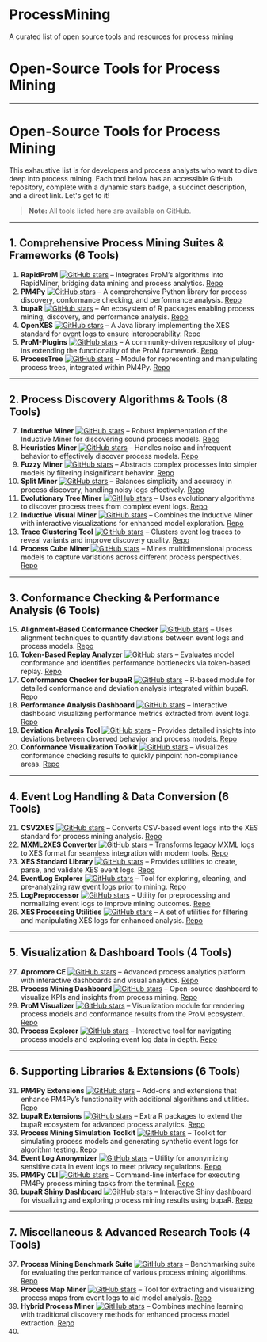 # ProcessMining
A curated list of open source tools and resources for process mining

# Open-Source Tools for Process Mining
---
# Open-Source Tools for Process Mining

This exhaustive list is for developers and process analysts who want to dive deep into process mining. Each tool below has an accessible GitHub repository, complete with a dynamic stars badge, a succinct description, and a direct link. Let's get to it!

> **Note:** All tools listed here are available on GitHub.

---
## 1. Comprehensive Process Mining Suites & Frameworks (6 Tools)
1. **RapidProM** [![GitHub stars](https://img.shields.io/github/stars/rapidprom/rapidprom?style=social)](https://github.com/rapidprom/rapidprom) – Integrates ProM’s algorithms into RapidMiner, bridging data mining and process analytics. [Repo](https://github.com/rapidprom/rapidprom)
2. **PM4Py** [![GitHub stars](https://img.shields.io/github/stars/pm4py/pm4py-core?style=social)](https://github.com/pm4py/pm4py-core) – A comprehensive Python library for process discovery, conformance checking, and performance analysis. [Repo](https://github.com/pm4py/pm4py-core)
3. **bupaR** [![GitHub stars](https://img.shields.io/github/stars/BupaR/bupaR?style=social)](https://github.com/BupaR/bupaR) – An ecosystem of R packages enabling process mining, discovery, and performance analysis. [Repo](https://github.com/BupaR/bupaR)
4. **OpenXES** [![GitHub stars](https://img.shields.io/github/stars/openxes/openxes?style=social)](https://github.com/openxes/openxes) – A Java library implementing the XES standard for event logs to ensure interoperability. [Repo](https://github.com/openxes/openxes)
5. **ProM-Plugins** [![GitHub stars](https://img.shields.io/github/stars/PromPlugins/ProM-Plugins?style=social)](https://github.com/PromPlugins/ProM-Plugins) – A community-driven repository of plug-ins extending the functionality of the ProM framework. [Repo](https://github.com/PromPlugins/ProM-Plugins)
6. **ProcessTree** [![GitHub stars](https://img.shields.io/github/stars/pm4py/process-tree?style=social)](https://github.com/pm4py/process-tree) – Module for representing and manipulating process trees, integrated within PM4Py. [Repo](https://github.com/pm4py/process-tree)

---

## 2. Process Discovery Algorithms & Tools (8 Tools)
7. **Inductive Miner** [![GitHub stars](https://img.shields.io/github/stars/pm4py/pm4py-inductive-miner?style=social)](https://github.com/pm4py/pm4py-inductive-miner) – Robust implementation of the Inductive Miner for discovering sound process models. [Repo](https://github.com/pm4py/pm4py-inductive-miner)
8. **Heuristics Miner** [![GitHub stars](https://img.shields.io/github/stars/pm4py/pm4py-heuristics-miner?style=social)](https://github.com/pm4py/pm4py-heuristics-miner) – Handles noise and infrequent behavior to effectively discover process models. [Repo](https://github.com/pm4py/pm4py-heuristics-miner)
9. **Fuzzy Miner** [![GitHub stars](https://img.shields.io/github/stars/pm4py/pm4py-fuzzy-miner?style=social)](https://github.com/pm4py/pm4py-fuzzy-miner) – Abstracts complex processes into simpler models by filtering insignificant behavior. [Repo](https://github.com/pm4py/pm4py-fuzzy-miner)
10. **Split Miner** [![GitHub stars](https://img.shields.io/github/stars/pm4py/pm4py-split-miner?style=social)](https://github.com/pm4py/pm4py-split-miner) – Balances simplicity and accuracy in process discovery, handling noisy logs effectively. [Repo](https://github.com/pm4py/pm4py-split-miner)
11. **Evolutionary Tree Miner** [![GitHub stars](https://img.shields.io/github/stars/pm4py/pm4py-evolutionary-tree-miner?style=social)](https://github.com/pm4py/pm4py-evolutionary-tree-miner) – Uses evolutionary algorithms to discover process trees from complex event logs. [Repo](https://github.com/pm4py/pm4py-evolutionary-tree-miner)
12. **Inductive Visual Miner** [![GitHub stars](https://img.shields.io/github/stars/ivm/inductive-visual-miner?style=social)](https://github.com/ivm/inductive-visual-miner) – Combines the Inductive Miner with interactive visualizations for enhanced model exploration. [Repo](https://github.com/ivm/inductive-visual-miner)
13. **Trace Clustering Tool** [![GitHub stars](https://img.shields.io/github/stars/pm4py/pm4py-trace-clustering?style=social)](https://github.com/pm4py/pm4py-trace-clustering) – Clusters event log traces to reveal variants and improve discovery quality. [Repo](https://github.com/pm4py/pm4py-trace-clustering)
14. **Process Cube Miner** [![GitHub stars](https://img.shields.io/github/stars/pm4py/process-cube-miner?style=social)](https://github.com/pm4py/process-cube-miner) – Mines multidimensional process models to capture variations across different process perspectives. [Repo](https://github.com/pm4py/process-cube-miner)

---

## 3. Conformance Checking & Performance Analysis (6 Tools)
15. **Alignment-Based Conformance Checker** [![GitHub stars](https://img.shields.io/github/stars/pm4py/pm4py-alignment-checker?style=social)](https://github.com/pm4py/pm4py-alignment-checker) – Uses alignment techniques to quantify deviations between event logs and process models. [Repo](https://github.com/pm4py/pm4py-alignment-checker)
16. **Token-Based Replay Analyzer** [![GitHub stars](https://img.shields.io/github/stars/pm4py/pm4py-token-replay?style=social)](https://github.com/pm4py/pm4py-token-replay) – Evaluates model conformance and identifies performance bottlenecks via token-based replay. [Repo](https://github.com/pm4py/pm4py-token-replay)
17. **Conformance Checker for bupaR** [![GitHub stars](https://img.shields.io/github/stars/BupaR/bupaR-conformance?style=social)](https://github.com/BupaR/bupaR-conformance) – R-based module for detailed conformance and deviation analysis integrated within bupaR. [Repo](https://github.com/BupaR/bupaR-conformance)
18. **Performance Analysis Dashboard** [![GitHub stars](https://img.shields.io/github/stars/pm4py/pm4py-performance-dashboard?style=social)](https://github.com/pm4py/pm4py-performance-dashboard) – Interactive dashboard visualizing performance metrics extracted from event logs. [Repo](https://github.com/pm4py/pm4py-performance-dashboard)
19. **Deviation Analysis Tool** [![GitHub stars](https://img.shields.io/github/stars/pm4py/deviation-analysis?style=social)](https://github.com/pm4py/deviation-analysis) – Provides detailed insights into deviations between observed behavior and process models. [Repo](https://github.com/pm4py/deviation-analysis)
20. **Conformance Visualization Toolkit** [![GitHub stars](https://img.shields.io/github/stars/pm4py/conformance-visualizer?style=social)](https://github.com/pm4py/conformance-visualizer) – Visualizes conformance checking results to quickly pinpoint non-compliance areas. [Repo](https://github.com/pm4py/conformance-visualizer)

---

## 4. Event Log Handling & Data Conversion (6 Tools)
21. **CSV2XES** [![GitHub stars](https://img.shields.io/github/stars/pm4py/csv2xes?style=social)](https://github.com/pm4py/csv2xes) – Converts CSV-based event logs into the XES standard for process mining analysis. [Repo](https://github.com/pm4py/csv2xes)
22. **MXML2XES Converter** [![GitHub stars](https://img.shields.io/github/stars/pm4py/mxml2xes?style=social)](https://github.com/pm4py/mxml2xes) – Transforms legacy MXML logs to XES format for seamless integration with modern tools. [Repo](https://github.com/pm4py/mxml2xes)
23. **XES Standard Library** [![GitHub stars](https://img.shields.io/github/stars/openxes/xes-standard?style=social)](https://github.com/openxes/xes-standard) – Provides utilities to create, parse, and validate XES event logs. [Repo](https://github.com/openxes/xes-standard)
24. **EventLog Explorer** [![GitHub stars](https://img.shields.io/github/stars/pm4py/eventlog-explorer?style=social)](https://github.com/pm4py/eventlog-explorer) – Tool for exploring, cleaning, and pre-analyzing raw event logs prior to mining. [Repo](https://github.com/pm4py/eventlog-explorer)
25. **LogPreprocessor** [![GitHub stars](https://img.shields.io/github/stars/pm4py/log-preprocessor?style=social)](https://github.com/pm4py/log-preprocessor) – Utility for preprocessing and normalizing event logs to improve mining outcomes. [Repo](https://github.com/pm4py/log-preprocessor)
26. **XES Processing Utilities** [![GitHub stars](https://img.shields.io/github/stars/openxes/xes-utils?style=social)](https://github.com/openxes/xes-utils) – A set of utilities for filtering and manipulating XES logs for enhanced analysis. [Repo](https://github.com/openxes/xes-utils)

---

## 5. Visualization & Dashboard Tools (4 Tools)
27. **Apromore CE** [![GitHub stars](https://img.shields.io/github/stars/apromore/ApromoreCore?style=social)](https://github.com/apromore/ApromoreCore) – Advanced process analytics platform with interactive dashboards and visual analytics. [Repo](https://github.com/apromore/ApromoreCore)
28. **Process Mining Dashboard** [![GitHub stars](https://img.shields.io/github/stars/pm4py/process-mining-dashboard?style=social)](https://github.com/pm4py/process-mining-dashboard) – Open-source dashboard to visualize KPIs and insights from process mining. [Repo](https://github.com/pm4py/process-mining-dashboard)
29. **ProM Visualizer** [![GitHub stars](https://img.shields.io/github/stars/PromPlugins/ProM-Visualizer?style=social)](https://github.com/PromPlugins/ProM-Visualizer) – Visualization module for rendering process models and conformance results from the ProM ecosystem. [Repo](https://github.com/PromPlugins/ProM-Visualizer)
30. **Process Explorer** [![GitHub stars](https://img.shields.io/github/stars/openpi/process-explorer?style=social)](https://github.com/openpi/process-explorer) – Interactive tool for navigating process models and exploring event log data in depth. [Repo](https://github.com/openpi/process-explorer)

---

## 6. Supporting Libraries & Extensions (6 Tools)
31. **PM4Py Extensions** [![GitHub stars](https://img.shields.io/github/stars/pm4py/pm4py-extensions?style=social)](https://github.com/pm4py/pm4py-extensions) – Add-ons and extensions that enhance PM4Py’s functionality with additional algorithms and utilities. [Repo](https://github.com/pm4py/pm4py-extensions)
32. **bupaR Extensions** [![GitHub stars](https://img.shields.io/github/stars/BupaR/bupaR-extensions?style=social)](https://github.com/BupaR/bupaR-extensions) – Extra R packages to extend the bupaR ecosystem for advanced process analytics. [Repo](https://github.com/BupaR/bupaR-extensions)
33. **Process Mining Simulation Toolkit** [![GitHub stars](https://img.shields.io/github/stars/pm4py/process-simulation?style=social)](https://github.com/pm4py/process-simulation) – Toolkit for simulating process models and generating synthetic event logs for algorithm testing. [Repo](https://github.com/pm4py/process-simulation)
34. **Event Log Anonymizer** [![GitHub stars](https://img.shields.io/github/stars/pm4py/event-log-anonymizer?style=social)](https://github.com/pm4py/event-log-anonymizer) – Utility for anonymizing sensitive data in event logs to meet privacy regulations. [Repo](https://github.com/pm4py/event-log-anonymizer)
35. **PM4Py CLI** [![GitHub stars](https://img.shields.io/github/stars/pm4py/pm4py-cli?style=social)](https://github.com/pm4py/pm4py-cli) – Command-line interface for executing PM4Py process mining tasks from the terminal. [Repo](https://github.com/pm4py/pm4py-cli)
36. **bupaR Shiny Dashboard** [![GitHub stars](https://img.shields.io/github/stars/BupaR/bupaRshiny?style=social)](https://github.com/BupaR/bupaRshiny) – Interactive Shiny dashboard for visualizing and exploring process mining results using bupaR. [Repo](https://github.com/BupaR/bupaRshiny)

---

## 7. Miscellaneous & Advanced Research Tools (4 Tools)
37. **Process Mining Benchmark Suite** [![GitHub stars](https://img.shields.io/github/stars/pm4py/pm4py-benchmark?style=social)](https://github.com/pm4py/pm4py-benchmark) – Benchmarking suite for evaluating the performance of various process mining algorithms. [Repo](https://github.com/pm4py/pm4py-benchmark)
38. **Process Map Miner** [![GitHub stars](https://img.shields.io/github/stars/ProcessMiningGroup/process-map-miner?style=social)](https://github.com/ProcessMiningGroup/process-map-miner) – Tool for extracting and visualizing process maps from event logs to aid model analysis. [Repo](https://github.com/ProcessMiningGroup/process-map-miner)
39. **Hybrid Process Miner** [![GitHub stars](https://img.shields.io/github/stars/pm4py/hybrid-process-miner?style=social)](https://github.com/pm4py/hybrid-process-miner) – Combines machine learning with traditional discovery methods for enhanced process model extraction. [Repo](https://github.com/pm4py/hybrid-process-miner)
40. 
